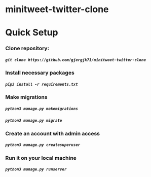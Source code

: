 # minitweet-twitter-clone

<h1>Quick Setup</h1>

<h3>Clone repository:</h3>
<h5> <code>git clone https://github.com/gjergjk71/minitweet-twitter-clone</code> </h5>
<h3>Install necessary packages</h3>
<h5> <code>pip3 install -r requirements.txt</code> </h5>
<h3>Make migrations</h3>
<h5> <code>python3 manage.py makemigrations</code> </h5>
<h5> <code>python3 manage.py migrate</code> </h5>
<h3>Create an account with admin access</h3>
<h5> <code>python3 manage.py createsuperuser</code> </h5>
<h3> Run it on your local machine</h3>
<h5> <code>python3 manage.py runserver</code> </h5>

